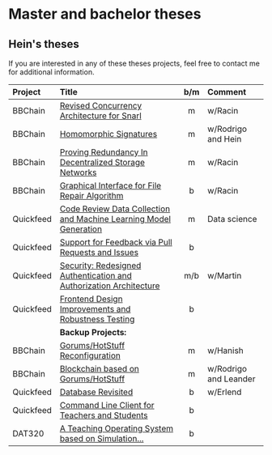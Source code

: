 # Master and bachelor theses

## Hein's theses

If you are interested in any of these theses projects, feel free to contact me for additional information.

| Project   | Title                                                                                                      | b/m  | Comment               |
|:----------|:-----------------------------------------------------------------------------------------------------------|:----:|:----------------------|
| BBChain   | [Revised Concurrency Architecture for Snarl](snarl-concurrency-arch.md)                                    |  m   | w/Racin               |
| BBChain   | [Homomorphic Signatures](homomorphic-signatures.md)                                                        |  m   | w/Rodrigo and Hein    |
| BBChain   | [Proving Redundancy In Decentralized Storage Networks](proof-of-storage.md)                                |  m   | w/Racin               |
| BBChain   | [Graphical Interface for File Repair Algorithm](bbchain-file-repair.md)                                    |  b   | w/Racin               |
| Quickfeed | [Code Review Data Collection and Machine Learning Model Generation](quickfeed-codereview-data.md)          |  m   | Data science          |
| Quickfeed | [Support for Feedback via Pull Requests and Issues](quickfeed-pr-feedback.md)                              |  b   |                       |
| Quickfeed | [Security: Redesigned Authentication and Authorization Architecture](quickfeed-auth.md)                    |  m/b | w/Martin              |
| Quickfeed | [Frontend Design Improvements and Robustness Testing](quickfeed-ui-testing.md)                             |  b   |                       |
|           | **Backup Projects:**                                                                                       |      |                       |
| BBChain   | [Gorums/HotStuff Reconfiguration](gorums-hotstuff-reconfig.md)                                             |  m   | w/Hanish              |
| BBChain   | [Blockchain based on Gorums/HotStuff](bbchain-block.md)                                                    |  m   | w/Rodrigo and Leander |
| Quickfeed | [Database Revisited](quickfeed-db.md)                                                                      |  b   | w/Erlend              |
| Quickfeed | [Command Line Client for Teachers and Students](quickfeed-cli.md)                                          |  b   |                       |
| DAT320    | [A Teaching Operating System based on Simulation...](teaching-os.md)                                       |  b   |                       |
